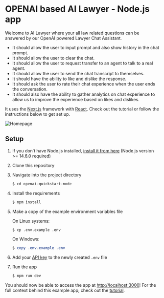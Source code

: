 # OPENAI based AI Lawyer - Node.js app

Welcome to AI Lawyer where your all law related questions can be answered by our
OpenAI powered Lawyer Chat Assistant.

- It should allow the user to input prompt and also show history in the chat prompt.
- It should allow the user to clear the chat.
- It should allow the user to request transfer to an agent to talk to a real agent.
- It should allow the user to send the chat transcript to themselves.
- It should have the ability to like and dislike the response.
- It should ask the user to rate their chat experience when the user ends the conversation.
- It should also have the ability to gather analytics on chat experience to allow us to improve the experience based on likes and dislikes.

It uses the [Next.js](https://nextjs.org/) framework with [React](https://reactjs.org/). Check out the tutorial or follow the instructions below to get set up.

![Homepage]()


## Setup

1. If you don’t have Node.js installed, [install it from here](https://nodejs.org/en/) (Node.js version >= 14.6.0 required)

2. Clone this repository

3. Navigate into the project directory

   ```bash
   $ cd openai-quickstart-node
   ```

4. Install the requirements

   ```bash
   $ npm install
   ```

5. Make a copy of the example environment variables file

   On Linux systems: 
   ```bash
   $ cp .env.example .env
   ```
   On Windows:
   ```powershell
   $ copy .env.example .env
   ```
6. Add your [API key](https://platform.openai.com/account/api-keys) to the newly created `.env` file

7. Run the app

   ```bash
   $ npm run dev
   ```

You should now be able to access the app at [http://localhost:3000](http://localhost:3000)! For the full context behind this example app, check out the [tutorial](https://platform.openai.com/docs/quickstart).
